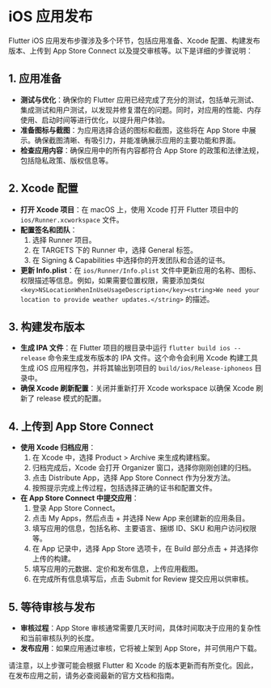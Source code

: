 # iOS 应用发布

Flutter iOS 应用发布步骤涉及多个环节，包括应用准备、Xcode 配置、构建发布版本、上传到 App Store Connect 以及提交审核等。以下是详细的步骤说明：

## 1. 应用准备

- **测试与优化**：确保你的 Flutter 应用已经完成了充分的测试，包括单元测试、集成测试和用户测试，以发现并修复潜在的问题。同时，对应用的性能、内存使用、启动时间等进行优化，以提升用户体验。
- **准备图标与截图**：为应用选择合适的图标和截图，这些将在 App Store 中展示。确保截图清晰、有吸引力，并能准确展示应用的主要功能和界面。
- **检查应用内容**：确保应用中的所有内容都符合 App Store 的政策和法律法规，包括隐私政策、版权信息等。

## 2. Xcode 配置

- **打开 Xcode 项目**：在 macOS 上，使用 Xcode 打开 Flutter 项目中的 `ios/Runner.xcworkspace` 文件。
- **配置签名和团队**：
  1. 选择 Runner 项目。
  2. 在 TARGETS 下的 Runner 中，选择 General 标签。
  3. 在 Signing & Capabilities 中选择你的开发团队和合适的证书。
- **更新 Info.plist**：在 `ios/Runner/Info.plist` 文件中更新应用的名称、图标、权限描述等信息。例如，如果需要位置权限，需要添加类似 `<key>NSLocationWhenInUseUsageDescription</key><string>We need your location to provide weather updates.</string>` 的描述。

## 3. 构建发布版本

- **生成 IPA 文件**：在 Flutter 项目的根目录中运行 `flutter build ios --release` 命令来生成发布版本的 IPA 文件。这个命令会利用 Xcode 构建工具生成 iOS 应用程序包，并将其输出到项目的 `build/ios/Release-iphoneos` 目录中。
- **确保 Xcode 刷新配置**：关闭并重新打开 Xcode workspace 以确保 Xcode 刷新了 release 模式的配置。

## 4. 上传到 App Store Connect

- **使用 Xcode 归档应用**：
  1. 在 Xcode 中，选择 Product > Archive 来生成构建档案。
  2. 归档完成后，Xcode 会打开 Organizer 窗口，选择你刚刚创建的归档。
  3. 点击 Distribute App，选择 App Store Connect 作为分发方法。
  4. 按照提示完成上传过程，包括选择正确的证书和配置文件。
- **在 App Store Connect 中提交应用**：
  1. 登录 App Store Connect。
  2. 点击 My Apps，然后点击 + 并选择 New App 来创建新的应用条目。
  3. 填写应用的信息，包括名称、主要语言、捆绑 ID、SKU 和用户访问权限等。
  4. 在 App 记录中，选择 App Store 选项卡，在 Build 部分点击 + 并选择你上传的构建。
  5. 填写应用的元数据、定价和发布信息，上传应用截图。
  6. 在完成所有信息填写后，点击 Submit for Review 提交应用以供审核。

## 5. 等待审核与发布

- **审核过程**：App Store 审核通常需要几天时间，具体时间取决于应用的复杂性和当前审核队列的长度。
- **发布应用**：如果应用通过审核，它将被上架到 App Store，并可供用户下载。

请注意，以上步骤可能会根据 Flutter 和 Xcode 的版本更新而有所变化。因此，在发布应用之前，请务必查阅最新的官方文档和指南。
